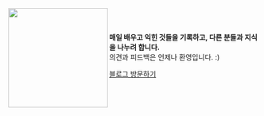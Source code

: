   <img src="https://github.com/user-attachments/assets/6cd76fb2-9048-412a-8460-4040aac70e43" width="200" align="left" />
  <br/>
  <br/>
    <p>
  <b>매일 배우고 익힌 것들을 기록하고, 다른 분들과 지식을 나누려 합니다.</b><br />
  의견과 피드백은 언제나 환영입니다. :)
    </p>

<a href="https://www.choiov-blog.site/" target="_blank">블로그 방문하기</a>

  </div>
